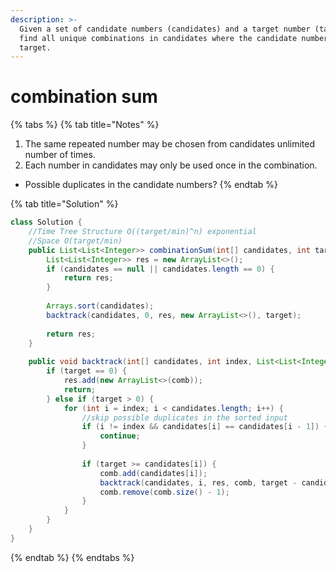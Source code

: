 ```yaml
---
description: >-
  Given a set of candidate numbers (candidates) and a target number (target),
  find all unique combinations in candidates where the candidate numbers sums to
  target.
---
```


# combination sum

{% tabs %}
{% tab title="Notes" %}
1. The same repeated number may be chosen from candidates unlimited number of times.
2. Each number in candidates may only be used once in the combination.

* Possible duplicates in the candidate numbers?
{% endtab %}

{% tab title="Solution" %}
```java
class Solution {
    //Time Tree Structure O((target/min)^n) exponential
    //Space O(target/min)
    public List<List<Integer>> combinationSum(int[] candidates, int target) {
        List<List<Integer>> res = new ArrayList<>();
        if (candidates == null || candidates.length == 0) {
            return res;
        }
        
        Arrays.sort(candidates);
        backtrack(candidates, 0, res, new ArrayList<>(), target);
        
        return res;
    }
    
    public void backtrack(int[] candidates, int index, List<List<Integer>> res, List<Integer> comb, int target) {
        if (target == 0) {
            res.add(new ArrayList<>(comb));
            return;
        } else if (target > 0) {
            for (int i = index; i < candidates.length; i++) {
                //skip possible duplicates in the sorted input
                if (i != index && candidates[i] == candidates[i - 1]) {
                    continue;
                }
                
                if (target >= candidates[i]) {
                    comb.add(candidates[i]);
                    backtrack(candidates, i, res, comb, target - candidates[i]);//1. i; 2. i + 1
                    comb.remove(comb.size() - 1);
                }
            }
        }   
    }
}
```
{% endtab %}
{% endtabs %}

